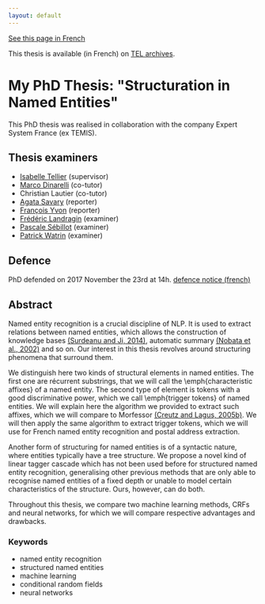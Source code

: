 ```yaml
---
layout: default
---
```


[See this page in French](phd-fr)

This thesis is available (in French) on [TEL archives](https://tel.archives-ouvertes.fr/tel-01772268/document).

# My PhD Thesis: "Structuration in Named Entities"

This PhD thesis was realised in collaboration with the company Expert System France (ex TEMIS).

## Thesis examiners

- [Isabelle Tellier](http://lattice.cnrs.fr/sites/itellier/) (supervisor)
- [Marco Dinarelli](http://marcodinarelli.it/) (co-tutor)
- Christian Lautier (co-tutor)
- [Agata Savary](http://www.info.univ-tours.fr/~savary/) (reporter)
- [François Yvon](https://perso.limsi.fr/yvon/mysite/mysite.php) (reporter)
- [Frédéric Landragin](http://fred.landragin.free.fr) (examiner)
- [Pascale Sébillot](http://www.irisa.fr/texmex/people/sebillot/index_fr.php) (examiner)
- [Patrick Watrin](https://uclouvain.be/fr/repertoires/patrick.watrin) (examiner)

## Defence

PhD defended on 2017 November the 23rd at 14h. [defence notice (french)](http://www.univ-paris3.fr/soutenance-de-these-de-m-yoann-dupont-461858.kjsp)

## Abstract

Named entity recognition is a crucial discipline of NLP. It is used to extract relations between named entities, which allows the construction of knowledge bases [(Surdeanu and Ji, 2014)](https://pdfs.semanticscholar.org/6d54/cce97861b9d38c700e1282d34d5236bf3bdb.pdf), automatic summary [(Nobata et al., 2002)](https://pdfs.semanticscholar.org/c500/40ac812c3f3de0cf37802ff87de2dce87821.pdf) and so on. Our interest in this thesis revolves around structuring phenomena that surround them.

We distinguish here two kinds of structural elements in named entities. The first one are récurrent substrings, that we will call the \emph{characteristic affixes} of a named entity. The second type of element is tokens with a good discriminative power, which we call \emph{trigger tokens} of named entities. We will explain here the algorithm we provided to extract such affixes, which we will compare to Morfessor [(Creutz and Lagus, 2005b)](https://pdfs.semanticscholar.org/2d6a/97f83bb8207ea9d88118618ed3ab52054a88.pdf). We will then apply the same algorithm to extract trigger tokens, which we will use for French named entity recognition and postal address extraction.

Another form of structuring for named entities is of a syntactic nature, where entities typically have a tree structure. We propose a novel kind of linear tagger cascade which has not been used before for structured named entity recognition, generalising other previous methods that are only able to recognise named entities of a fixed depth or unable to model certain characteristics of the structure. Ours, however, can do both.

Throughout this thesis, we compare two machine learning methods, CRFs and neural networks, for which we will compare respective advantages and drawbacks.

### Keywords

- named entity recognition
- structured named entities
- machine learning
- conditional random fields
- neural networks

